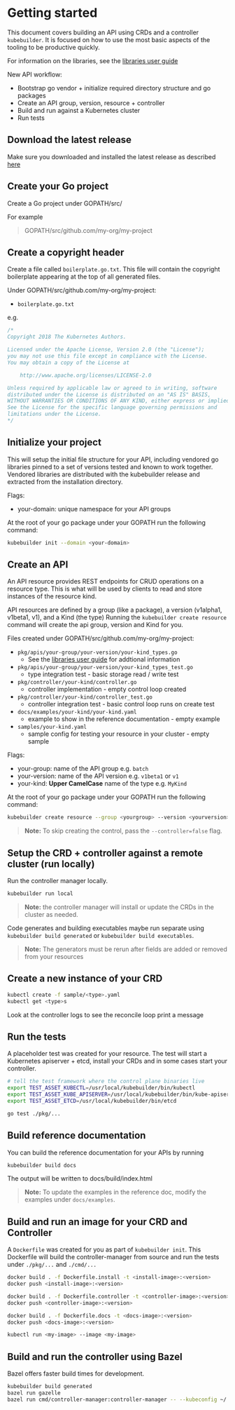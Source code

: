 # Getting started

This document covers building an API using CRDs and a controller
`kubebuilder`.  It is focused on how to use the most basic aspects of
the tooling to be productive quickly.

For information on the libraries, see the [libraries user guide](libraries_user_guide.md)

New API workflow:

- Bootstrap go vendor + initialize required directory structure and
  go packages
- Create an API group, version, resource + controller
- Build and run against a Kubernetes cluster
- Run tests

## Download the latest release

Make sure you downloaded and installed the latest release as described
[here](https://github.com/kubernetes-sigs/kubebuilder/blob/master/docs/installing.md)

## Create your Go project

Create a Go project under GOPATH/src/

For example

> GOPATH/src/github.com/my-org/my-project

## Create a copyright header

Create a file called `boilerplate.go.txt`.  This file will contain the
copyright boilerplate appearing at the top of all generated files.

Under GOPATH/src/github.com/my-org/my-project:

- `boilerplate.go.txt`

e.g.

```go
/*
Copyright 2018 The Kubernetes Authors.

Licensed under the Apache License, Version 2.0 (the "License");
you may not use this file except in compliance with the License.
You may obtain a copy of the License at

    http://www.apache.org/licenses/LICENSE-2.0

Unless required by applicable law or agreed to in writing, software
distributed under the License is distributed on an "AS IS" BASIS,
WITHOUT WARRANTIES OR CONDITIONS OF ANY KIND, either express or implied.
See the License for the specific language governing permissions and
limitations under the License.
*/
```

## Initialize your project

This will setup the initial file structure for your API, including
vendored go libraries pinned to a set of versions tested and known
to work together.  Vendored libraries are distributed with the
kubebuilder release and extracted from the installation directory.

Flags:

- your-domain: unique namespace for your API groups

At the root of your go package under your GOPATH run the following command:

```sh
kubebuilder init --domain <your-domain>
```

## Create an API

An API resource provides REST endpoints for CRUD operations on a resource
type.  This is what will be used by clients to read and store instances
of the resource kind.

API resources are defined by a group (like a package),
a version (v1alpha1, v1beta1, v1), and a Kind (the type)
Running the `kubebuilder create resource` command will create the
api group, version and Kind for you.

Files created under GOPATH/src/github.com/my-org/my-project:

- `pkg/apis/your-group/your-version/your-kind_types.go`
  - See the [libraries user guide](libraries_user_guide.md) for addtional information
- `pkg/apis/your-group/your-version/your-kind_types_test.go`
  - type integration test - basic storage read / write test
- `pkg/controller/your-kind/controller.go`
  - controller implementation - empty control loop created
- `pkg/controller/your-kind/controller_test.go`
  - controller integration test - basic control loop runs on create test
- `docs/examples/your-kind/your-kind.yaml`
  - example to show in the reference documentation - empty example
- `samples/your-kind.yaml`
  - sample config for testing your resource in your cluster - empty sample

Flags:

- your-group: name of the API group e.g. `batch`
- your-version: name of the API version e.g. `v1beta1` or `v1`
- your-kind: **Upper CamelCase** name of the type e.g. `MyKind`

At the root of your go package under your GOPATH run the following command:

```sh
kubebuilder create resource --group <yourgroup> --version <yourversion> --kind <YourKind>
```

> **Note:** To skip creating the control, pass the `--controller=false` flag.

## Setup the CRD + controller against a remote cluster (run locally)

Run the controller manager locally.

```sh
kubebuilder run local
```

> **Note:** the controller manager will install or update the CRDs in the cluster as needed.

Code generates and building executables maybe run separate using
`kubebuilder build generated` or `kubebuilder build executables`.

> **Note:** The generators must be rerun after fields are added or removed from your resources

## Create a new instance of your CRD

```sh
kubectl create -f sample/<type>.yaml
kubectl get <type>s
```

Look at the controller logs to see the reconcile loop print a message

## Run the tests

A placeholder test was created for your resource.  The test will
start a Kubernetes apiserver + etcd, install your CRDs and in some cases start
your controller.

```sh
# tell the test framework where the control plane binaries live
export TEST_ASSET_KUBECTL=/usr/local/kubebuilder/bin/kubectl
export TEST_ASSET_KUBE_APISERVER=/usr/local/kubebuilder/bin/kube-apiserver
export TEST_ASSET_ETCD=/usr/local/kubebuilder/bin/etcd

go test ./pkg/...
```

## Build reference documentation

You can build the reference documentation for your APIs by running

```sh
kubebuilder build docs
```

The output will be written to docs/build/index.html

> **Note:** To update the examples in the reference doc, modify the examples under `docs/examples`.

## Build and run an image for your CRD and Controller

A `Dockerfile` was created for you as part of `kubebuilder init`.
This Dockerfile will build the controller-manager from source and
run the tests under `./pkg/...` and `./cmd/...`

```sh
docker build . -f Dockerfile.install -t <install-image>:<version>
docker push <install-image>:<version>

docker build . -f Dockerfile.controller -t <controller-image>:<version>
docker push <controller-image>:<version>

docker build . -f Dockerfile.docs -t <docs-image>:<version>
docker push <docs-image>:<version>

kubectl run <my-image> --image <my-image>
```

## Build and run the controller using Bazel

Bazel offers faster build times for development.

```sh
kubebuilder build generated
bazel run gazelle
bazel run cmd/controller-manager:controller-manager -- --kubeconfig ~/.kube/config
```